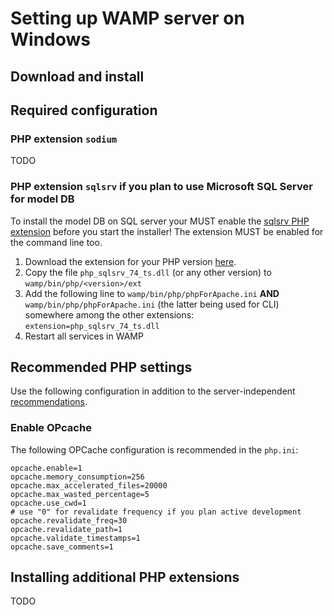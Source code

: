 # Setting up WAMP server on Windows

## Download and install

## Required configuration

### PHP extension `sodium`

TODO 

### PHP extension `sqlsrv` if you plan to use Microsoft SQL Server for model DB

To install the model DB on SQL server your MUST enable the [sqlsrv PHP extension](https://github.com/microsoft/msphpsql/releases) before you start the installer! The extension MUST be enabled for the command line too.

1. Download the extension for your PHP version [here](https://github.com/microsoft/msphpsql/releases).
2. Copy the file `php_sqlsrv_74_ts.dll` (or any other version) to `wamp/bin/php/<version>/ext`
3. Add the following line to `wamp/bin/php/phpForApache.ini` **AND** `wamp/bin/php/phpForApache.ini` (the latter being used for CLI) somewhere among the other extensions: `extension=php_sqlsrv_74_ts.dll`
4. Restart all services in WAMP

## Recommended PHP settings

Use the following configuration in addition to the server-independent [recommendations](Recommended_PHP_settings.md).

### Enable OPcache

The following OPCache configuration is recommended in the `php.ini`:

```
opcache.enable=1
opcache.memory_consumption=256
opcache.max_accelerated_files=20000
opcache.max_wasted_percentage=5
opcache.use_cwd=1
# use "0" for revalidate frequency if you plan active development
opcache.revalidate_freq=30
opcache.revalidate_path=1
opcache.validate_timestamps=1
opcache.save_comments=1
```

## Installing additional PHP extensions

TODO